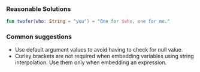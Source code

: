 ### Reasonable Solutions
```kotlin
fun twofer(who: String = "you") = "One for $who, one for me."
```

### Common suggestions
* Use default argument values to avoid having to check for null value.
* Curley brackets are not required when embedding variables using string interpolation. Use them only when embedding an expression.

